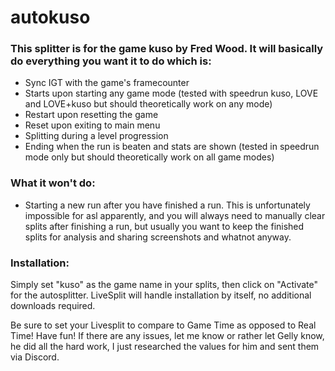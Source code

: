 # autokuso

### This splitter is for the game kuso by Fred Wood. It will basically do everything you want it to do which is:

* Sync IGT with the game's framecounter
* Starts upon starting any game mode (tested with speedrun kuso, LOVE and LOVE+kuso but should theoretically work on any mode)
* Restart upon resetting the game
* Reset upon exiting to main menu
* Splitting during a level progression
* Ending when the run is beaten and stats are shown (tested in speedrun mode only but should theoretically work on all game modes)

### What it won't do:

* Starting a new run after you have finished a run. This is unfortunately impossible for asl apparently, and you will always need to manually clear splits after finishing a run, but usually you want to keep the finished splits for analysis and sharing screenshots and whatnot anyway.

### Installation:

Simply set "kuso" as the game name in your splits, then click on "Activate" for the autosplitter. LiveSplit will handle installation by itself, no additional downloads required.

Be sure to set your Livesplit to compare to Game Time as opposed to Real Time!
Have fun! 
If there are any issues, let me know or rather let Gelly know, he did all the hard work, I just researched the values for him and sent them via Discord.
